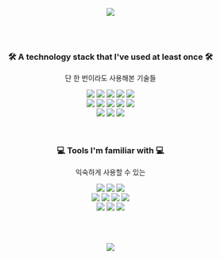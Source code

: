 <p align="center"><img align="center" src="https://capsule-render.vercel.app/api?type=rect&color=gradient&text=%20Junsang%20Mun%20&fontAlign=30&fontSize=30&textBg=true&desc=aka.%20%27moon%27&descAlign=60&descAlignY=50" /> </p>
<br><br>

<h3 align="center"> 🛠 A technology stack that I've used at least once
 🛠 </h3>

<p align="center"> 단 한 번이라도 사용해본 기술들 </p>

<p align="center">
      <img src="https://img.shields.io/badge/Javascript-ffb13b?style=flat-square&logo=javascript&logoColor=white"/>
    <img src="https://img.shields.io/badge/Python-3766AB?style=flat-square&logo=Python&logoColor=white"/>
    <img src="https://img.shields.io/badge/C-A8B9CC?style=flat-square&logo=C&logoColor=white"/>
    <img src="https://img.shields.io/badge/html5-E34F26?style=flat-square&logo=html5&logoColor=white"/>
    <img src="https://img.shields.io/badge/css-1572B6?style=flat-square&logo=css3&logoColor=white"/>
  <br>
    <img src="https://img.shields.io/badge/React-61DAFB?style=flat-square&logo=React&logoColor=white"/>
    <img src="https://img.shields.io/badge/Node.js-339933?style=flat-square&logo=Node.js&logoColor=white"/>
    <img src="https://img.shields.io/badge/Vue.js-4FC08D?style=flat-square&logo=Vue.js&logoColor=white"/>
    <img src="https://img.shields.io/badge/Django-092E20?style=flat-square&logo=Django&logoColor=white"/>
    <img src="https://img.shields.io/badge/Flutter-02569B?style=flat-square&logo=Flutter&logoColor=white"/>
  <br>
    <img src="https://img.shields.io/badge/aws-333664?style=flat-square&logo=amazon-aws&logoColor=white"/>
    <img src="https://img.shields.io/badge/oracle-F80000?style=flat-square&logo=oracle&logoColor=white"/>
    <img src="https://img.shields.io/badge/Firebase-FFCA28?style=flat-square&logo=Firebase&logoColor=white"/>
</p>
<br>


<h3 align="center"> 💻 Tools I'm familiar with 💻 </h3>
<p align="center"> 익숙하게 사용할 수 있는  </p>
<p align="center">
    <img src="https://img.shields.io/badge/Notion-ffffff?style=flat-square&logo=Notion&logoColor=black"/>
    <img src="https://img.shields.io/badge/Slack-4A154B?style=flat-square&logo=Slack&logoColor=white"/>
    <img src="https://img.shields.io/badge/Visual Studio Code-007ACC?style=flat-square&logo=Visual Studio Code&logoColor=white"/>
    <br>
      <img src="https://img.shields.io/badge/MS Office-D83B01?style=flat-square&logo=Microsoft Office&logoColor=white"/>
    <img src="https://img.shields.io/badge/Markdown-000000?style=flat-square&logo=Markdown&logoColor=white"/>
    <img src="https://img.shields.io/badge/Vim-019733?style=flat-square&logo=Vim&logoColor=white"/>
    <img src="https://img.shields.io/badge/Terminal-241F31?style=flat-square&logo=GNOME Terminal&logoColor=white"/>
  <br>
    <img src="https://img.shields.io/badge/macOS-000000?style=flat-square&logo=macOS&logoColor=white"/>
    <img src="https://img.shields.io/badge/Windows-0078D6?style=flat-square&logo=Microsoft&logoColor=white"/>
    <img src="https://img.shields.io/badge/Ubuntu-E95420?style=flat-square&logo=Ubuntu&logoColor=white"/>
  <br>
</p>
<br><br>

<p align="center"><img align="center" src="https://github-readme-stats.vercel.app/api?username=Junsang-Mun&count_private=true" /> </p>





<!--
**Junsang-Mun/Junsang-Mun** is a ✨ _special_ ✨ repository because its `README.md` (this file) appears on your GitHub profile.

Here are some ideas to get you started:

- 🔭 I’m currently working on ...
- 🌱 I’m currently learning ...
- 👯 I’m looking to collaborate on ...
- 🤔 I’m looking for help with ...
- 💬 Ask me about ...
- 📫 How to reach me: ...
- 😄 Pronouns: ...
- ⚡ Fun fact: ...
-->
